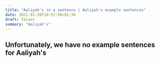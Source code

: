 ```yaml
---
title: "Aaliyah's in a sentence | Aaliyah's example sentences"
date: 2021-01-20T19:57:50+05:30
draft: falses
summary: "Aaliyah's"
---
```

## Unfortunately, we have no example sentences for Aaliyah's                 
